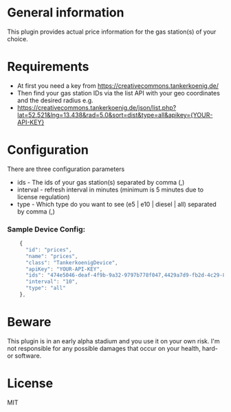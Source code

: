 # General information
This plugin provides actual price information for the gas station(s) of your choice. 

# Requirements
- At first you need a key from https://creativecommons.tankerkoenig.de/
- Then find your gas station IDs via the list API with your geo coordinates and the desired radius e.g.
- https://creativecommons.tankerkoenig.de/json/list.php?lat=52.521&lng=13.438&rad=5.0&sort=dist&type=all&apikey={YOUR-API-KEY}



# Configuration
There are three configuration parameters
* ids - The ids of your gas station(s) separated by comma (,)
* interval - refresh interval in minutes (minimum is 5 minutes due to license regulation)
* type - Which type do you want to see (e5 | e10 | diesel | all) separated by comma (,)


### Sample Device Config:
```javascript
    {
      "id": "prices",
      "name": "prices",
      "class": "TankerkoenigDevice",
      "apiKey": "YOUR-API-KEY",
      "ids": "474e5046-deaf-4f9b-9a32-9797b778f047,4429a7d9-fb2d-4c29-8cfe-2ca90323f9f8,278130b1-e062-4a0f-80cc-19e486b4c024",
      "interval": "10",
      "type": "all"
    },
```

# Beware
This plugin is in an early alpha stadium and you use it on your own risk.
I'm not responsible for any possible damages that occur on your health, hard- or software.

# License
MIT
